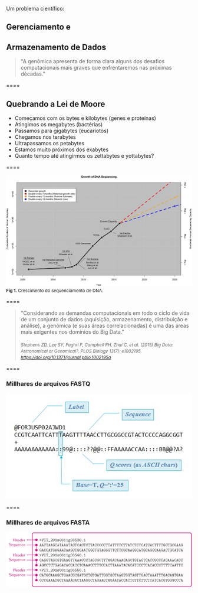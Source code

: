 <!-- .slide: data-background="img/motivation.jpg" -->

Um problema científico:

## Gerenciamento e
## Armazenamento de Dados

>"A genômica apresenta de forma clara alguns dos desafios computacionais mais graves que enfrentaremos nas próximas décadas."

====

<!-- .slide: data-background="img/motivation.jpg" -->

## Quebrando a Lei de Moore

- Começamos com os bytes e kilobytes (genes e proteínas)
- Atingimos os megabytes (bactérias)
- Passamos para gigabytes (eucariotos)
- Chegamos nos terabytes
- Ultrapassamos os petabytes
- Estamos muito próximos dos exabytes
- Quanto tempo até atingirmos os zettabytes e	yottabytes?

====

<!-- .slide: data-background="img/motivation.jpg" -->
<img src="img/logos/data3.png" style="background:none; border:none; box-shadow:none;">
<small><b>Fig 1.</b> Crescimento do sequenciamento de DNA. <br></small>

====

<!-- .slide: data-background="img/motivation.jpg" -->


>"Considerando as demandas computacionais em todo o ciclo de vida de um conjunto de dados (aquisição, armazenamento, distribuição e análise), a genômica (e suas áreas correlacionadas) é uma das áreas mais exigentes nos domínios do Big Data."
<br><br>
<cite> <small>Stephens ZD, Lee SY, Faghri F, Campbell RH, Zhai C, et al. (2015) Big Data: Astronomical or Genomical?. PLOS Biology 13(7): e1002195. https://doi.org/10.1371/journal.pbio.1002195a </small></cite>


====

<!-- .slide: data-background="img/motivation.jpg" -->

### Millhares de arquivos FASTQ

<img src="img/logos/data16.jpg" style="background:none; border:none; box-shadow:none;">


====

<!-- .slide: data-background="img/motivation.jpg" -->

### Millhares de arquivos FASTA

<img src="img/logos/data17.png" style="background:none; border:none; box-shadow:none;">






